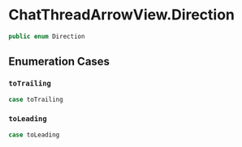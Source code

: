 # ChatThreadArrowView.Direction

``` swift
public enum Direction 
```

## Enumeration Cases

### `toTrailing`

``` swift
case toTrailing
```

### `toLeading`

``` swift
case toLeading
```
